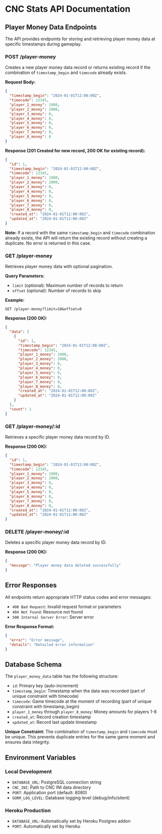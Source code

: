 # CNC Stats API Documentation

## Player Money Data Endpoints

The API provides endpoints for storing and retrieving player money data at specific timestamps during gameplay.

### POST /player-money

Creates a new player money data record or returns existing record if the combination of `timestamp_begin` and `timecode` already exists.

**Request Body:**
```json
{
  "timestamp_begin": "2024-01-01T12:00:00Z",
  "timecode": 12345,
  "player_1_money": 1000,
  "player_2_money": 2000,
  "player_3_money": 0,
  "player_4_money": 0,
  "player_5_money": 0,
  "player_6_money": 0,
  "player_7_money": 0,
  "player_8_money": 0
}
```

**Response (201 Created for new record, 200 OK for existing record):**
```json
{
  "id": 1,
  "timestamp_begin": "2024-01-01T12:00:00Z",
  "timecode": 12345,
  "player_1_money": 1000,
  "player_2_money": 2000,
  "player_3_money": 0,
  "player_4_money": 0,
  "player_5_money": 0,
  "player_6_money": 0,
  "player_7_money": 0,
  "player_8_money": 0,
  "created_at": "2024-01-01T12:00:00Z",
  "updated_at": "2024-01-01T12:00:00Z"
}
```

**Note:** If a record with the same `timestamp_begin` and `timecode` combination already exists, the API will return the existing record without creating a duplicate. No error is returned in this case.

### GET /player-money

Retrieves player money data with optional pagination.

**Query Parameters:**
- `limit` (optional): Maximum number of records to return
- `offset` (optional): Number of records to skip

**Example:**
```
GET /player-money?limit=10&offset=0
```

**Response (200 OK):**
```json
{
  "data": [
    {
      "id": 1,
      "timestamp_begin": "2024-01-01T12:00:00Z",
      "timecode": 12345,
      "player_1_money": 1000,
      "player_2_money": 2000,
      "player_3_money": 0,
      "player_4_money": 0,
      "player_5_money": 0,
      "player_6_money": 0,
      "player_7_money": 0,
      "player_8_money": 0,
      "created_at": "2024-01-01T12:00:00Z",
      "updated_at": "2024-01-01T12:00:00Z"
    }
  ],
  "count": 1
}
```

### GET /player-money/:id

Retrieves a specific player money data record by ID.

**Response (200 OK):**
```json
{
  "id": 1,
  "timestamp_begin": "2024-01-01T12:00:00Z",
  "timecode": 12345,
  "player_1_money": 1000,
  "player_2_money": 2000,
  "player_3_money": 0,
  "player_4_money": 0,
  "player_5_money": 0,
  "player_6_money": 0,
  "player_7_money": 0,
  "player_8_money": 0,
  "created_at": "2024-01-01T12:00:00Z",
  "updated_at": "2024-01-01T12:00:00Z"
}
```

### DELETE /player-money/:id

Deletes a specific player money data record by ID.

**Response (200 OK):**
```json
{
  "message": "Player money data deleted successfully"
}
```

## Error Responses

All endpoints return appropriate HTTP status codes and error messages:

- `400 Bad Request`: Invalid request format or parameters
- `404 Not Found`: Resource not found
- `500 Internal Server Error`: Server error

**Error Response Format:**
```json
{
  "error": "Error message",
  "details": "Detailed error information"
}
```

## Database Schema

The `player_money_data` table has the following structure:

- `id`: Primary key (auto-increment)
- `timestamp_begin`: Timestamp when the data was recorded (part of unique constraint with timecode)
- `timecode`: Game timecode at the moment of recording (part of unique constraint with timestamp_begin)
- `player_1_money` through `player_8_money`: Money amounts for players 1-8
- `created_at`: Record creation timestamp
- `updated_at`: Record last update timestamp

**Unique Constraint:** The combination of `timestamp_begin` and `timecode` must be unique. This prevents duplicate entries for the same game moment and ensures data integrity.

## Environment Variables

### Local Development
- `DATABASE_URL`: PostgreSQL connection string
- `CNC_INI`: Path to CNC INI data directory
- `PORT`: Application port (default: 8080)
- `GORM_LOG_LEVEL`: Database logging level (debug/info/silent)

### Heroku Production
- `DATABASE_URL`: Automatically set by Heroku Postgres addon
- `PORT`: Automatically set by Heroku
